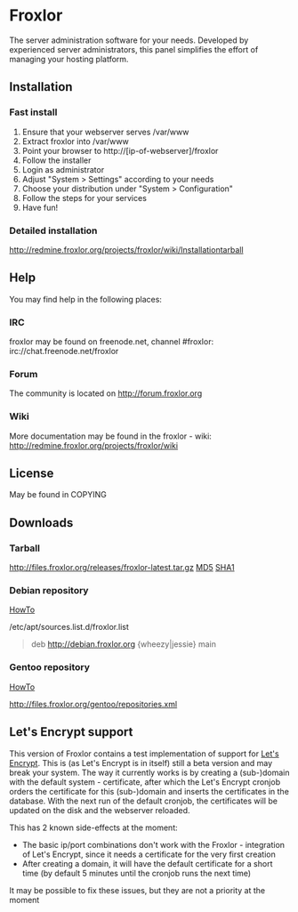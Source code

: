 # Froxlor

The server administration software for your needs.
Developed by experienced server administrators, this panel simplifies the effort of managing your hosting platform.

## Installation

### Fast install
1. Ensure that your webserver serves /var/www
2. Extract froxlor into /var/www
3. Point your browser to http://[ip-of-webserver]/froxlor
4. Follow the installer
5. Login as administrator
6. Adjust "System > Settings" according to your needs
7. Choose your distribution under "System > Configuration"
8. Follow the steps for your services
9. Have fun!

### Detailed installation
http://redmine.froxlor.org/projects/froxlor/wiki/Installationtarball

## Help

You may find help in the following places:

### IRC

froxlor may be found on freenode.net, channel #froxlor:
irc://chat.freenode.net/froxlor

### Forum

The community is located on http://forum.froxlor.org

### Wiki

More documentation may be found in the froxlor - wiki:
http://redmine.froxlor.org/projects/froxlor/wiki

## License

May be found in COPYING

## Downloads

### Tarball
http://files.froxlor.org/releases/froxlor-latest.tar.gz [MD5](http://files.froxlor.org/releases/froxlor-latest.tar.gz.md5) [SHA1](http://files.froxlor.org/releases/froxlor-latest.tar.gz.sha1)

### Debian repository

[HowTo](http://redmine.froxlor.org/projects/froxlor/wiki/Installationdebian)

/etc/apt/sources.list.d/froxlor.list
> deb http://debian.froxlor.org {wheezy|jessie} main

### Gentoo repository

[HowTo](http://redmine.froxlor.org/projects/froxlor/wiki/Installationgentoo)

http://files.froxlor.org/gentoo/repositories.xml

## Let's Encrypt support

This version of Froxlor contains a test implementation of support for [Let's Encrypt](https://letsencrypt.org). This is (as Let's Encrypt is in itself)
still a beta version and may break your system. The way it currently works is by creating a (sub-)domain with the default system - certificate,
after which the Let's Encrypt cronjob orders the certificate for this (sub-)domain and inserts the certificates in the database. With the next run
of the default cronjob, the certificates will be updated on the disk and the webserver reloaded.

This has 2 known side-effects at the moment:
* The basic ip/port combinations don't work with the Froxlor - integration of Let's Encrypt, since it needs a certificate for the very first creation
* After creating a domain, it will have the default certificate for a short time (by default 5 minutes until the cronjob runs the next time)

It may be possible to fix these issues, but they are not a priority at the moment

